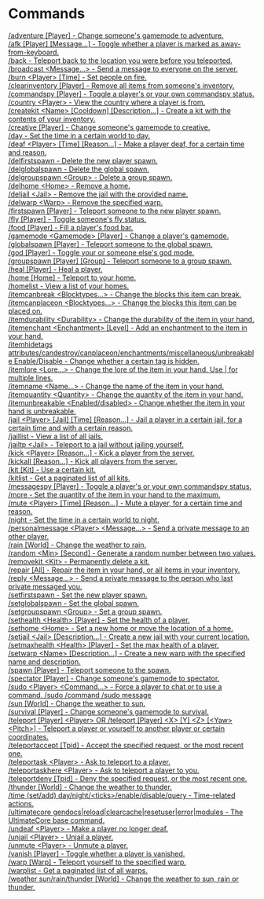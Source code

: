 Commands
====

[/adventure \[Player\] - Change someone's gamemode to adventure.](commands/adventure.md)<br>
[/afk \[Player\] \[Message…\] - Toggle whether a player is marked as away-from-keyboard.](commands/afk.md)<br>
[/back - Teleport back to the location you were before you teleported.](commands/back.md)<br>
[/broadcast \<Message…\> - Send a message to everyone on the server.](commands/broadcast.md)<br>
[/burn \<Player\> \[Time\] - Set people on fire.](commands/burn.md)<br>
[/clearinventory \[Player\] - Remove all items from someone's inventory.](commands/clearinventory.md)<br>
[/commandspy \[Player\] - Toggle a player's or your own commandspy status.](commands/commandspy.md)<br>
[/country \<Player\> - View the country where a player is from.](commands/country.md)<br>
[/createkit \<Name\> \[Cooldown\] \[Description…\] - Create a kit with the contents of your inventory.](commands/createkit.md)<br>
[/creative \[Player\] - Change someone's gamemode to creative.](commands/creative.md)<br>
[/day - Set the time in a certain world to day.](commands/day.md)<br>
[/deaf \<Player\> \[Time\] \[Reason…\] - Make a player deaf, for a certain time and reason.](commands/deaf.md)<br>
[/delfirstspawn - Delete the new player spawn.](commands/delfirstspawn.md)<br>
[/delglobalspawn - Delete the global spawn.](commands/delglobalspawn.md)<br>
[/delgroupspawn \<Group\> - Delete a group spawn.](commands/delgroupspawn.md)<br>
[/delhome \<Home\> - Remove a home.](commands/delhome.md)<br>
[/deljail \<Jail\> - Remove the jail with the provided name.](commands/deljail.md)<br>
[/delwarp \<Warp\> - Remove the specified warp.](commands/delwarp.md)<br>
[/firstspawn \[Player\] - Teleport someone to the new player spawn.](commands/firstspawn.md)<br>
[/fly \[Player\] - Toggle someone's fly status.](commands/fly.md)<br>
[/food \[Player\] - Fill a player's food bar.](commands/food.md)<br>
[/gamemode \<Gamemode\> \[Player\] - Change a player's gamemode.](commands/gamemode.md)<br>
[/globalspawn \[Player\] - Teleport someone to the global spawn.](commands/globalspawn.md)<br>
[/god \[Player\] - Toggle your or someone else's god mode.](commands/god.md)<br>
[/groupspawn \[Player\] \[Group\] - Teleport someone to a group spawn.](commands/groupspawn.md)<br>
[/heal \[Player\] - Heal a player.](commands/heal.md)<br>
[/home \[Home\] - Teleport to your home.](commands/home.md)<br>
[/homelist - View a list of your homes.](commands/homelist.md)<br>
[/itemcanbreak \<Blocktypes…\> - Change the blocks this item can break.](commands/itemcanbreak.md)<br>
[/itemcanplaceon \<Blocktypes…\> - Change the blocks this item can be placed on.](commands/itemcanplaceon.md)<br>
[/itemdurability \<Durability\> - Change the durability of the item in your hand.](commands/itemdurability.md)<br>
[/itemenchant \<Enchantment\> \[Level\] - Add an enchantment to the item in your hand.](commands/itemenchant.md)<br>
[/itemhidetags attributes/candestroy/canplaceon/enchantments/miscellaneous/unbreakable Enable/Disable - Change whether a certain tag is hidden.](commands/itemhidetags.md)<br>
[/itemlore \<Lore…\> - Change the lore of the item in your hand. Use | for multiple lines.](commands/itemlore.md)<br>
[/itemname \<Name…\> - Change the name of the item in your hand.](commands/itemname.md)<br>
[/itemquantity \<Quantity\> - Change the quantity of the item in your hand.](commands/itemquantity.md)<br>
[/itemunbreakable \<Enabled/disabled\> - Change whether the item in your hand is unbreakable.](commands/itemunbreakable.md)<br>
[/jail \<Player\> \[Jail\] \[Time\] \[Reason…\] - Jail a player in a certain jail, for a certain time and with a certain reason.](commands/jail.md)<br>
[/jaillist - View a list of all jails.](commands/jaillist.md)<br>
[/jailtp \<Jail\> - Teleport to a jail without jailing yourself.](commands/jailtp.md)<br>
[/kick \<Player\> \[Reason…\] - Kick a player from the server.](commands/kick.md)<br>
[/kickall \[Reason…\] - Kick all players from the server.](commands/kickall.md)<br>
[/kit \[Kit\] - Use a certain kit.](commands/kit.md)<br>
[/kitlist - Get a paginated list of all kits.](commands/kitlist.md)<br>
[/messagespy \[Player\] - Toggle a player's or your own commandspy status.](commands/messagespy.md)<br>
[/more - Set the quantity of the item in your hand to the maximum.](commands/more.md)<br>
[/mute \<Player\> \[Time\] \[Reason…\] - Mute a player, for a certain time and reason.](commands/mute.md)<br>
[/night - Set the time in a certain world to night.](commands/night.md)<br>
[/personalmessage \<Player\> \<Message…\> - Send a private message to an other player.](commands/personalmessage.md)<br>
[/rain \[World\] - Change the weather to rain.](commands/rain.md)<br>
[/random \<Min\> \[Second\] - Generate a random number between two values.](commands/random.md)<br>
[/removekit \<Kit\> - Permanently delete a kit.](commands/removekit.md)<br>
[/repair \[All\] - Repair the item in your hand, or all items in your inventory.](commands/repair.md)<br>
[/reply \<Message…\> - Send a private message to the person who last private messaged you.](commands/reply.md)<br>
[/setfirstspawn - Set the new player spawn.](commands/setfirstspawn.md)<br>
[/setglobalspawn - Set the global spawn.](commands/setglobalspawn.md)<br>
[/setgroupspawn \<Group\> - Set a group spawn.](commands/setgroupspawn.md)<br>
[/sethealth \<Health\> \[Player\] - Set the health of a player.](commands/sethealth.md)<br>
[/sethome \<Home\> - Set a new home or move the location of a home.](commands/sethome.md)<br>
[/setjail \<Jail\> \[Description…\] - Create a new jail with your current location.](commands/setjail.md)<br>
[/setmaxhealth \<Health\> \[Player\] - Set the max health of a player.](commands/setmaxhealth.md)<br>
[/setwarp \<Name\> \[Description…\] - Create a new warp with the specified name and description.](commands/setwarp.md)<br>
[/spawn \[Player\] - Teleport someone to the spawn.](commands/spawn.md)<br>
[/spectator \[Player\] - Change someone's gamemode to spectator.](commands/spectator.md)<br>
[/sudo \<Player\> \<Command…\> - Force a player to chat or to use a command.
/sudo <Player> /command
/sudo <Player> message](commands/sudo.md)<br>
[/sun \[World\] - Change the weather to sun.](commands/sun.md)<br>
[/survival \[Player\] - Change someone's gamemode to survival.](commands/survival.md)<br>
[/teleport \[Player\] \<Player\> OR /teleport \[Player\] \<X\> \[Y\] \<Z\> \[\<Yaw\> \<Pitch\>\] - Teleport a player or yourself to another player or certain coordinates.](commands/teleport.md)<br>
[/teleportaccept \[Tpid\] - Accept the specified request, or the most recent one.](commands/teleportaccept.md)<br>
[/teleportask \<Player\> - Ask to teleport to a player.](commands/teleportask.md)<br>
[/teleportaskhere \<Player\> - Ask to teleport a player to you.](commands/teleportaskhere.md)<br>
[/teleportdeny \[Tpid\] - Deny the specified request, or the most recent one.](commands/teleportdeny.md)<br>
[/thunder \[World\] - Change the weather to thunder.](commands/thunder.md)<br>
[/time (set/add) day/night/\<ticks\>/enable/disable/query - Time-related actions.](commands/time.md)<br>
[/ultimatecore gendocs|reload|clearcache|resetuser|error|modules - The UltimateCore base command.](commands/ultimatecore.md)<br>
[/undeaf \<Player\> - Make a player no longer deaf.](commands/undeaf.md)<br>
[/unjail \<Player\> - Unjail a player.](commands/unjail.md)<br>
[/unmute \<Player\> - Unmute a player.](commands/unmute.md)<br>
[/vanish \[Player\] - Toggle whether a player is vanished.](commands/vanish.md)<br>
[/warp \[Warp\] - Teleport yourself to the specified warp.](commands/warp.md)<br>
[/warplist - Get a paginated list of all warps.](commands/warplist.md)<br>
[/weather sun/rain/thunder \[World\] - Change the weather to sun, rain or thunder.](commands/weather.md)<br>
